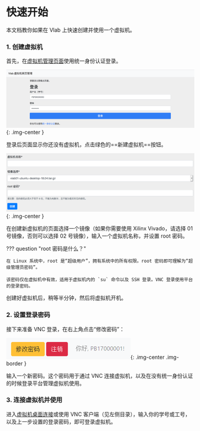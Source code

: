 # 快速开始

本文档教你如果在 Vlab 上快速创建并使用一个虚拟机。

### 1. 创建虚拟机

首先，在[虚拟机管理页面](https://vlab.ustc.edu.cn/vm/)使用统一身份认证登录。

![login](../images/1.png){: .img-center }

登录后页面显示你还没有虚拟机，点击绿色的==新建虚拟机==按钮。

![Create new VM](../images/vm-create.png){: .img-center }

在创建新虚拟机的页面选择一个镜像（如果你需要使用 Xilinx Vivado，请选择 01 号镜像，否则可以选择 02 号镜像），输入一个虚拟机名称，并设置 root 密码。

??? question "root 密码是什么？"

    在 Linux 系统中，root 是“超级用户”，拥有系统中的所有权限。root 密码即可理解为“超级管理员密码”。

    该密码仅在虚拟机中有效，适用于虚拟机内的 `su` 命令以及 SSH 登录。VNC 登录使用平台的登录密码。

创建好虚拟机后，稍等半分钟，然后将虚拟机开机。

### 2. 设置登录密码

接下来准备 VNC 登录，在右上角点击“修改密码”：

![Toolbar](../images/web-settings.png){: .img-center .img-border }

输入一个新密码。这个密码用于通过 VNC 连接虚拟机，以及在没有统一身份认证的时候登录平台管理虚拟机使用。

### 3. 连接虚拟机并使用

进入[虚拟机桌面连接](https://vlab.ustc.edu.cn/vm-vnc)或使用 VNC 客户端（见左侧目录），输入你的学号或工号，以及上一步设置的登录密码，即可登录虚拟机。
